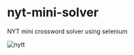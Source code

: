# nyt-mini-solver
NYT mini crossword solver using selenium



![nytt](https://github.com/masonhgn/nyt-mini-solver/assets/73012906/ca8466ba-2152-4474-a853-f28d5096eed1)
